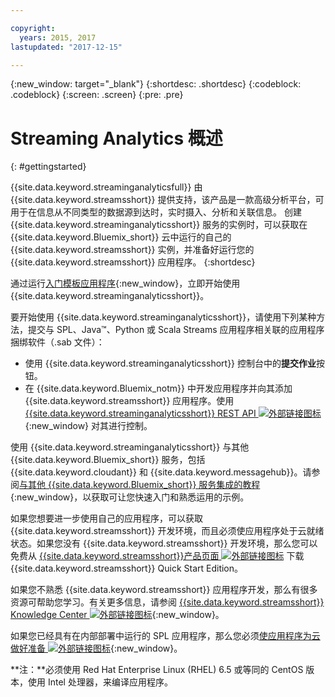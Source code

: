 ```yaml
---

copyright:
  years: 2015, 2017
lastupdated: "2017-12-15"

---
```


<!-- Attribute definitions -->
{:new_window: target="_blank"}
{:shortdesc: .shortdesc}
{:codeblock: .codeblock}
{:screen: .screen}
{:pre: .pre}


# Streaming Analytics 概述
{: #gettingstarted}

{{site.data.keyword.streaminganalyticsfull}} 由 {{site.data.keyword.streamsshort}} 提供支持，该产品是一款高级分析平台，可用于在信息从不同类型的数据源到达时，实时摄入、分析和关联信息。
创建 {{site.data.keyword.streaminganalyticsshort}} 服务的实例时，可以获取在 {{site.data.keyword.Bluemix_short}} 云中运行的自己的 {{site.data.keyword.streamsshort}} 实例，并准备好运行您的 {{site.data.keyword.streamsshort}} 应用程序。
{:shortdesc}

通过运行[入门模板应用程序](/docs/services/StreamingAnalytics/t_starter_app_deploy.html){:new_window}，立即开始使用 {{site.data.keyword.streaminganalyticsshort}}。

要开始使用 {{site.data.keyword.streaminganalyticsshort}}，请使用下列某种方法，提交与 SPL、Java™、Python 或 Scala Streams 应用程序相关联的应用程序捆绑软件（.sab 文件）：

* 使用 {{site.data.keyword.streaminganalyticsshort}} 控制台中的**提交作业**按钮。
* 在 {{site.data.keyword.Bluemix_notm}} 中开发应用程序并向其添加 {{site.data.keyword.streamsshort}} 应用程序。使用 [{{site.data.keyword.streaminganalyticsshort}} REST API ![外部链接图标](../../icons/launch-glyph.svg "外部链接图标")](https://console.ng.bluemix.net/apidocs/220){:new_window} 对其进行控制。

使用 {{site.data.keyword.streaminganalyticsshort}} 与其他 {{site.data.keyword.Bluemix_short}} 服务，包括 {{site.data.keyword.cloudant}} 和 {{site.data.keyword.messagehub}}。请参阅[与其他 {{site.data.keyword.Bluemix_short}} 服务集成的教程](/docs/services/StreamingAnalytics/r_integrating_cloudant_rest.html){:new_window}，以获取可让您快速入门和熟悉运用的示例。


如果您想要进一步使用自己的应用程序，可以获取 {{site.data.keyword.streamsshort}} 开发环境，而且必须使应用程序处于云就绪状态。如果您没有 {{site.data.keyword.streamsshort}} 开发环境，那么您可以免费从 [{{site.data.keyword.streamsshort}}产品页面 ![外部链接图标](../../icons/launch-glyph.svg "外部链接图标")](https://www.ibm.com/analytics/us/en/technology/stream-computing/#products) 下载 {{site.data.keyword.streamsshort}} Quick Start Edition。

如果您不熟悉 {{site.data.keyword.streamsshort}} 应用程序开发，那么有很多资源可帮助您学习。有关更多信息，请参阅 [{{site.data.keyword.streamsshort}} Knowledge Center ![外部链接图标](../../icons/launch-glyph.svg "外部链接图标")](https://www.ibm.com/support/knowledgecenter/en/SSCRJU_4.2.0/com.ibm.streams.welcome.doc/doc/kc-homepage.html){:new_window}。

如果您已经具有在内部部署中运行的 SPL 应用程序，那么您必须[使应用程序为云做好准备 ![外部链接图标](../../icons/launch-glyph.svg "外部链接图标")](https://developer.ibm.com/streamsdev/docs/getting-spl-application-ready-cloud/){:new_window}。

**注：**必须使用 Red Hat Enterprise Linux (RHEL) 6.5 或等同的 CentOS 版本，使用 Intel 处理器，来编译应用程序。
